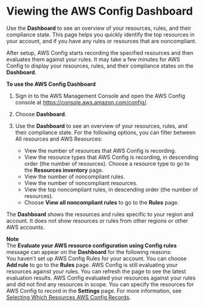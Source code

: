 # Viewing the AWS Config Dashboard<a name="viewing-the-aws-config-dashboard"></a>

Use the **Dashboard** to see an overview of your resources, rules, and their compliance state\. This page helps you quickly identify the top resources in your account, and if you have any rules or resources that are noncompliant\. 

After setup, AWS Config starts recording the specified resources and then evaluates them against your rules\. It may take a few minutes for AWS Config to display your resources, rules, and their compliance states on the **Dashboard**\.

**To use the AWS Config Dashboard**

1. Sign in to the AWS Management Console and open the AWS Config console at [https://console\.aws\.amazon\.com/config/](https://console.aws.amazon.com/config/)\.

1. Choose **Dashboard**\.

1. Use the **Dashboard** to see an overview of your resources, rules, and their compliance state\. For the following options, you can filter between All resources and AWS Resources:
   + View the number of resources that AWS Config is recording\.
   + View the resource types that AWS Config is recording, in descending order \(the number of resources\)\. Choose a resource type to go to the **Resources inventory** page\.
   + View the number of noncompliant rules\.
   + View the number of noncompliant resources\.
   + View the top noncompliant rules, in descending order \(the number of resources\)\.
   + Choose **View all noncompliant rules** to go to the **Rules** page\.

The **Dashboard** shows the resources and rules specific to your region and account\. It does not show resources or rules from other regions or other AWS accounts\. 

**Note**  
The **Evaluate your AWS resource configuration using Config rules** message can appear on the **Dashboard** for the following reasons:  
You haven't set up AWS Config Rules for your account\. You can choose **Add rule** to go to the **Rules** page\.
AWS Config is still evaluating your resources against your rules\. You can refresh the page to see the latest evaluation results\.
 AWS Config evaluated your resources against your rules and did not find any resources in scope\. You can specify the resources for AWS Config to record in the **Settings** page\. For more information, see [Selecting Which Resources AWS Config Records](select-resources.md)\.